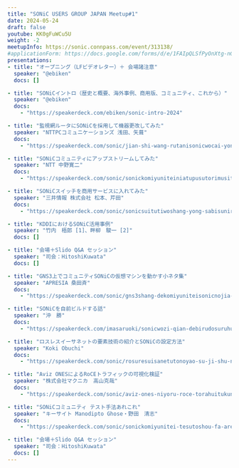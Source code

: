 ```yaml
---
title: "SONiC USERS GROUP JAPAN Meetup#1"
date: 2024-05-24
draft: false
youtube: KK0gFuWCu5U
weight: -2
meetupInfo: https://sonic.connpass.com/event/313138/
#applicationForm: https://docs.google.com/forms/d/e/1FAIpQLSfPyOnXtg-nGFLD7H0tIMLD2J00URC0J9-IlwVmhCu_qU48hw/viewform
presentations:
- title: "オープニング（LFビデオレター）＋ 会場諸注意"
  speaker: "@ebiken"
  docs: []

- title: "SONiCイントロ（歴史と概要、海外事例、商用版、コミュニティ、これから）"
  speaker: "@ebiken"
  docs:
    - "https://speakerdeck.com/ebiken/sonic-intro-2024"

- title: "監視網ルータにSONiCを採用して機器更改してみた"
  speaker: "NTTPCコミュニケーションズ 浅田、矢葺"
  docs:
    - "https://speakerdeck.com/sonic/jian-shi-wang-rutanisonicwocai-yong-siteji-qi-geng-gai-sitemita"

- title: "SONiCコミュニティにアップストリームしてみた"
  speaker: "NTT 中野寛二"
  docs:
    - "https://speakerdeck.com/sonic/sonickomiyuniteiniatupusutorimusitemita"

- title: "SONiCスイッチを商用サービスに入れてみた"
  speaker: "三井情報 株式会社 松本、芹田"
  docs:
    - "https://speakerdeck.com/sonic/sonicsuitutiwoshang-yong-sabisuniru-retemita-san-jing-qing-bao-zhu-shi-hui-she"

- title: "KDDIにおけるSONiC活用事例"
  speaker: "竹内　梧郎 [1]、畔柳　駿一 [2]"
  docs: []

- title: "会場＋Slido Q&A セッション"
  speaker: "司会：HitoshiKuwata"
  docs: []

- title: "GNS3上でコミュニティSONiCの仮想マシンを動かす小ネタ集"
  speaker: "APRESIA 桑田斉"
  docs:
    - "https://speakerdeck.com/sonic/gns3shang-dekomiyuniteisonicnojia-xiang-masinwodong-kasuxiao-netaji"

- title: "SONiCを自前ビルドする話"
  speaker: "沖　勝"
  docs:
    - "https://speakerdeck.com/imasaruoki/sonicwozi-qian-debirudosuruhua"

- title: "ロスレスイーサネットの要素技術の紹介とSONiCの設定方法"
  speaker: "Koki Obuchi"
  docs:
    - "https://speakerdeck.com/sonic/rosuresuisanetutonoyao-su-ji-shu-noshao-jie-tosonicnoshe-ding-fang-fa"

- title: "Aviz ONESによるRoCEトラフィックの可視化検証"
  speaker: "株式会社マクニカ　高山克哉"
  docs:
    - "https://speakerdeck.com/sonic/aviz-ones-niyoru-roce-torahuitukunoke-shi-hua-jian-zheng"

- title: "SONiCコミュニティ テスト手法あれこれ"
  speaker: "キーサイト Manodipto Ghose・野田　清志"
  docs:
    - "https://speakerdeck.com/sonic/sonickomiyunitei-tesutoshou-fa-arekore"

- title: "会場＋Slido Q&A セッション"
  speaker: "司会：HitoshiKuwata"
  docs: []
---
```


